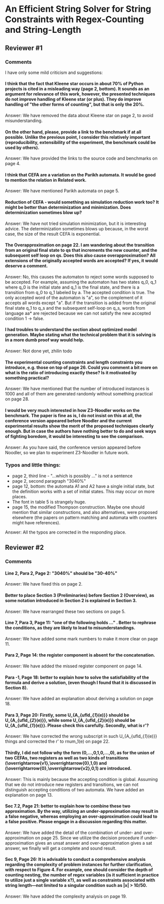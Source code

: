 # An Efficient String Solver for String Constraints with Regex-Counting and String-Length

## Reviewer #1 
### Comments
I have only some mild criticism and suggestions:

#### I think that the fact that Kleene star occurs in about 70% of Python projects is cited in a misleading way (page 2, bottom). It sounds as an argument for relevance of this work, however, the presented techniques do not improve handling of Kleene star (or plus). They do improve handling of "the other forms of counting", but that is only the 20%.
Answer: We have removed the data about Kleene star on page 2, to avoid misunderstanding.

#### On the other hand, please, provide a link to the benchmark if at all possible. Unlike the previous point, I consider this relatively important (reproducibility, extensibility of the experiment, the benchmark could be used by others).
Answer: We have provided the links to the source code and benchmarks on page 4.

#### I think that CEFA are a variation on the Parikh automata. It would be good to mention the relation in Related work.
Answer: We have mentioned Parikh automata on page 5.

#### Reduction of CEFA - would something as simulation reduction work too? It might be better than determinization and minimization. Does determinization sometimes blow up?
Answer: We have not tried simulation minimization, but it is interesting advice. The determinization sometimes blows up because, in the worst case, the size of the result CEFA is exponential.

#### The Overapproximation on page 22. I am wandering about the transition from an original final state to qs that increments the new counter, and the subsequent self loop on qs. Does this also cause overapproximation? All extensions of the originally accepted words are accepted? If yes, it would deserve a comment.
Answer: No, this causes the automaton to reject some words supposed to be accepted. 
For example, assuming the automaton has two states q_0, q_1 where q_0 is the initial state and q_1 is the final state, and there is a transition from q_0 to q_1 labeled by a. The accepted condition is true. The only accepted word of the automaton is "a", so the complement of it accepts all words except "a". But if the transition is added from the original final state q_1 to q_s and the subsequent self-loop on q_s, words from language aa* are rejected because we can not satisfy the new accepted condition 1 -> false. 

#### I had troubles to understand the section about optimized model generation. Maybe stating what the technical problem that it is solving is in a more dumb proof way would help.
Answer: Not done yet, zhilin todo

#### The experimental counting constraints and length constraints you introduce, e.g. those on top of page 26. Could you comment a bit more on what is the ratio of introducing exactly these? Is it motivated by something practical?
Answer: We have mentioned that the number of introduced instances is 1000 and all of them are generated randomly without something practical on page 28.

#### I would be very much interested in how Z3-Noodler works on the benchmark. The paper is fine as is, I do not insist on this at all, the conference version appeared before Noodler and the current experimental results show the merit of the proposed techniques clearly enough. But in case the authors have nothing better to do and seek ways of fighting boredom, it would be interesting to see the comparison.
Answer: As you have said, the conference version appeared before Noodler, so we plan to experiment Z3-Noodler in future work.


### Typos and little things:
- page 2, third line - "...which is possibly ..." is not a sentence
- page 2, second paragraph "3040%"
- page 12, bottom: the automata A1 and A2 have a single initial state, but the definition works with a set of initial states. This may occur on more places.
- The font in table 5 is strangely huge.
- page 15, the modified Thompson construction. Maybe one should mention that similar constructions, and also alternatives, were proposed elsewhere (the papers on pattern matching and automata with counters might have references).

Answer: All the typos are corrected in the responding place.





## Reviewer #2 
### Comments
#### Line 2, Para 2, Page 2: "3040%" should be "30-40%"
Answer: We have fixed this on page 2.

#### Better to place Section 3 (Preliminaries) before Section 2 (Overview), as some notation introduced in Section 2 is explained in Section 3.
Answer: We have rearranged these two sections on page 5.

#### Line 7, Para 3, Page 11: "one of the following holds …" . Better to rephrase the conditions, as they are likely to lead to misunderstandings.
Answer: We have added some mark numbers to make it more clear on page 11.

#### Para 2, Page 14: the register component is absent for the concatenation.
Answer: We have added the missed register component on page 14.

#### Para -1, Page 18: better to explain how to solve the satisfiability of the formula and derive a solution, (even though I found that it is discussed in Section 8).
Answer: We have added an explanation about deriving a solution on page 18.

#### Para 3, Page 20: Firstly, some U_{A_{ufld_{*1*}(e)}} should be U_{A_{ufld_{*2*}(e)}}, while some U_{A_{ufld_{*2*}(e)}} should be U_{A_{ufld_{*1*}(e)}}. Please check this carefully. Secondly, what is r'?
Answer: We have corrected the wrong subscript in such U_{A_{ufld_{*1*}(e)}} things and corrected the r' to rnum_1(e) on page 22.

#### Thirdly, I did not follow why the form (0,…,0,1,0,…,0), as for the union of two CEFAs, two registers as well as two kinds of transitions (\overrightarrow{v1},\overrightarrow{0},1,0) and (\overrightarrow{0},\overrightarrow{v2},0,1) are introduced.
Answer: This is mainly because the accepting condition is global. Assuming that we do not introduce new registers and transitions, we can not distinguish accepting conditions of two automata. We have added an explanation on page 13.

#### Sec 7.2, Page 21: better to explain how to combine these two approximation. By the way, utilizing an under-approximation may result in a false negative, whereas employing an over-approximation could lead to a false positive. Please engage in a discussion regarding this matter.
Answer: We have added the detail of the combination of under- and over-approximation on page 25. Since we utilize the decision procedure if under-approximation gives an unsat answer and over-approximation gives a sat answer, we finally will get a complete and sound result.

#### Sec 9, Page 26: It is advisable to conduct a comprehensive analysis regarding the complexity of problem instances for further clarification, with respect to Figure 4. For example, one should consider the depth of counting nesting, the number of regex variables (is it sufficient in practice to utilize just a single variable x?), as well as constraints associated with string length—not limited to a singular condition such as |x| > 10/50.
Answer: We have added the complexity analysis on page 19.